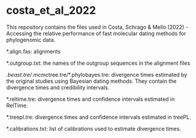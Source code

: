 # costa_et_al_2022


This repository contains the files used in Costa, Schrago & Mello (2022) - Accessing the relative performance of fast molecular dating methods for phylogenomic data.


*.align.fas: alignments

*.outgroup.txt: the names of the outgroup sequences in the alignment files

*.beast.tre/*.mcmctree.tre/*.phylobayes.tre: divergence times estimated by the original studies using Bayesian dating methods. They contain the divergence times and credibility intervals.

*.reltime.tre: divergence times and confidence intervals estimated in RelTime.

*.treepl.tre: divergence times and confidence intervals estimated in treePL.

*.calibrations.txt: list of calibrations used to estimate divergence times.

